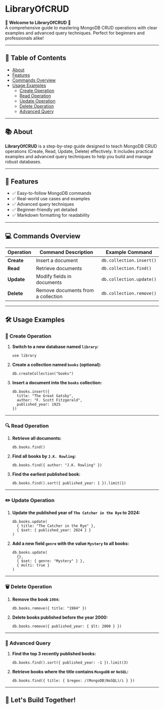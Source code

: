 # LibraryOfCRUD

🎉 **Welcome to LibraryOfCRUD** 🎉  
A comprehensive guide to mastering MongoDB CRUD operations with clear examples and advanced query techniques. Perfect for beginners and professionals alike!

---

## 📖 Table of Contents

- [About](#about)
- [Features](#features)
- [Commands Overview](#commands-overview)
- [Usage Examples](#usage-examples)
  - [Create Operation](#create-operation)
  - [Read Operation](#read-operation)
  - [Update Operation](#update-operation)
  - [Delete Operation](#delete-operation)
  - [Advanced Query](#advanced-query)

---

## 📚 About

**LibraryOfCRUD** is a step-by-step guide designed to teach MongoDB CRUD operations (Create, Read, Update, Delete) effectively. It includes practical examples and advanced query techniques to help you build and manage robust databases.

---

## 🌟 Features

- ✅ Easy-to-follow MongoDB commands
- ✅ Real-world use cases and examples
- ✅ Advanced query techniques
- ✅ Beginner-friendly yet detailed
- ✅ Markdown formatting for readability

---

## 💻 Commands Overview

| Operation | Command Description                     | Example Command                          |
|-----------|-----------------------------------------|------------------------------------------|
| **Create** | Insert a document                      | `db.collection.insert()`                |
| **Read**   | Retrieve documents                     | `db.collection.find()`                  |
| **Update** | Modify fields in documents             | `db.collection.update()`                |
| **Delete** | Remove documents from a collection     | `db.collection.remove()`                |

---

## 🛠️ Usage Examples

### 📂 Create Operation

1. **Switch to a new database named `library`:**
   ```shell
   use library
   ```

2. **Create a collection named `books` (optional):**
   ```shell
   db.createCollection("books")
   ```

3. **Insert a document into the `books` collection:**
   ```shell
   db.books.insert({
     title: "The Great Gatsby",
     author: "F. Scott Fitzgerald",
     published_year: 1925
   })
   ```

---

### 🔍 Read Operation

1. **Retrieve all documents:**
   ```shell
   db.books.find()
   ```

2. **Find all books by `J.K. Rowling`:**
   ```shell
   db.books.find({ author: "J.K. Rowling" })
   ```

3. **Find the earliest published book:**
   ```shell
   db.books.find().sort({ published_year: 1 }).limit(1)
   ```

---

### ✏️ Update Operation

1. **Update the published year of `The Catcher in the Rye` to 2024:**
   ```shell
   db.books.update(
     { title: "The Catcher in the Rye" },
     { $set: { published_year: 2024 } }
   )
   ```

2. **Add a new field `genre` with the value `Mystery` to all books:**
   ```shell
   db.books.update(
     {},
     { $set: { genre: "Mystery" } },
     { multi: true }
   )
   ```

---

### 🗑️ Delete Operation

1. **Remove the book `1984`:**
   ```shell
   db.books.remove({ title: "1984" })
   ```

2. **Delete books published before the year 2000:**
   ```shell
   db.books.remove({ published_year: { $lt: 2000 } })
   ```

---

### 🚀 Advanced Query

1. **Find the top 3 recently published books:**
   ```shell
   db.books.find().sort({ published_year: -1 }).limit(3)
   ```

2. **Retrieve books where the title contains `MongoDB` or `NoSQL`:**
   ```shell
   db.books.find({ title: { $regex: /(MongoDB|NoSQL)/i } })
   ```

---

## 🚀 Let's Build Together!
